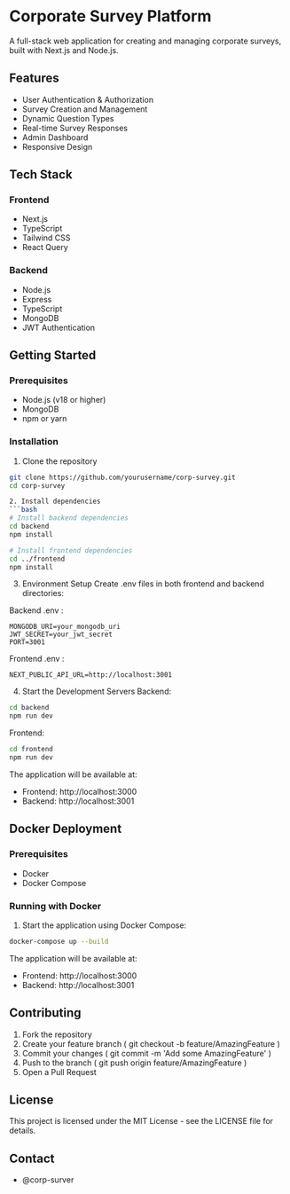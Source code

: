 # Corporate Survey Platform

A full-stack web application for creating and managing corporate surveys, built with Next.js and Node.js.

## Features

- User Authentication & Authorization
- Survey Creation and Management
- Dynamic Question Types
- Real-time Survey Responses
- Admin Dashboard
- Responsive Design

## Tech Stack

### Frontend
- Next.js
- TypeScript
- Tailwind CSS
- React Query

### Backend
- Node.js
- Express
- TypeScript
- MongoDB
- JWT Authentication

## Getting Started

### Prerequisites
- Node.js (v18 or higher)
- MongoDB
- npm or yarn

### Installation

1. Clone the repository
```bash
git clone https://github.com/yourusername/corp-survey.git
cd corp-survey

2. Install dependencies
```bash
# Install backend dependencies
cd backend
npm install

# Install frontend dependencies
cd ../frontend
npm install
 ```

3. Environment Setup
Create .env files in both frontend and backend directories:

Backend .env :

```env
MONGODB_URI=your_mongodb_uri
JWT_SECRET=your_jwt_secret
PORT=3001
 ```

Frontend .env :

```env
NEXT_PUBLIC_API_URL=http://localhost:3001
 ```

 4. Start the Development Servers
Backend:

```bash
cd backend
npm run dev
 ```

Frontend:

```bash
cd frontend
npm run dev
 ```

The application will be available at:

- Frontend: http://localhost:3000
- Backend: http://localhost:3001


## Docker Deployment

### Prerequisites
- Docker
- Docker Compose

### Running with Docker

1. Start the application using Docker Compose:
```bash
docker-compose up --build
```

The application will be available at:

- Frontend: http://localhost:3000
- Backend: http://localhost:3001

## Contributing
1. Fork the repository
2. Create your feature branch ( git checkout -b feature/AmazingFeature )
3. Commit your changes ( git commit -m 'Add some AmazingFeature' )
4. Push to the branch ( git push origin feature/AmazingFeature )
5. Open a Pull Request
## License
This project is licensed under the MIT License - see the LICENSE file for details.

## Contact
- @corp-surver
